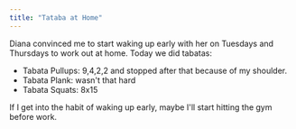 ```yaml
---
title: "Tataba at Home"
---
```


Diana convinced me to start waking up early with her on Tuesdays and Thursdays to work out at home. Today we did tabatas:

- Tabata Pullups: 9,4,2,2 and stopped after that because of my shoulder.
- Tabata Plank: wasn't that hard
- Tabata Squats: 8x15

If I get into the habit of waking up early, maybe I'll start hitting the gym before work.
